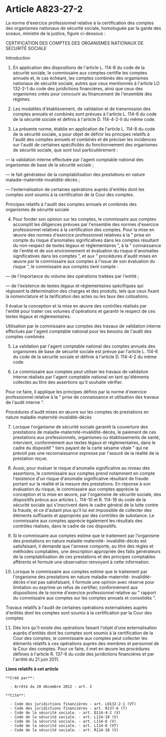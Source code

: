 # Article A823-27-2

La norme d'exercice professionnel relative à la certification des comptes des organismes nationaux de sécurité sociale,
homologuée par la garde des sceaux, ministre de la justice, figure ci-dessous : 

CERTIFICATION DES COMPTES DES ORGANISMES NATIONAUX DE SÉCURITÉ SOCIALE 

Introduction 

1. En application des dispositions de l'article L. 114-8 du code de la sécurité sociale, le commissaire aux comptes certifie
les comptes annuels et, le cas échéant, les comptes combinés des organismes nationaux de sécurité sociale, autres que ceux
mentionnés à l'article LO 132-2-1 du code des juridictions financières, ainsi que ceux des organismes créés pour concourir au
financement de l'ensemble des régimes. 

2. Les modalités d'établissement, de validation et de transmission des comptes annuels et combinés sont prévues à l'article
L. 114-6 du code de la sécurité sociale et définis à l'article D. 114-4-2-II du même code. 

3. La présente norme, établie en application de l'article L. 114-8 du code de la sécurité sociale, a pour objet de définir
les principes relatifs à l'audit des comptes annuels et combinés et de préciser les incidences sur l'audit de certaines
spécificités du fonctionnement des organismes de sécurité sociale, que sont tout particulièrement : 

― la validation interne effectuée par l'agent comptable national des organismes de base de la sécurité sociale ; 

― le fait générateur de la comptabilisation des prestations en nature maladie-maternité-invalidité-décès ; 

― l'externalisation de certaines opérations auprès d'entités dont les comptes sont soumis à la certification de la Cour des
comptes. 

Principes relatifs à l'audit des comptes annuels et combinés des organismes de sécurité sociale 

4. Pour fonder son opinion sur les comptes, le commissaire aux comptes accomplit les diligences prévues par l'ensemble des
normes d'exercice professionnel relatives à la certification des comptes. Pour la mise en œuvre des normes d'exercice
professionnel relatives à la " prise en compte du risque d'anomalies significatives dans les comptes résultant du non-respect
de textes légaux et réglementaires ”, à la " connaissance de l'entité et de son environnement et évaluation du risque
d'anomalies significatives dans les comptes ”, et aux " procédures d'audit mises en œuvre par le commissaire aux comptes à
l'issue de son évaluation du risque ”, le commissaire aux comptes tient compte : 

― de l'importance du volume des opérations traitées par l'entité ; 

― de l'existence de textes légaux et réglementaires spécifiques qui régissent la détermination des charges et des produits,
tels que ceux fixant la nomenclature et la tarification des actes ou les taux des cotisations. 

Il évalue la conception et la mise en œuvre des contrôles réalisés par l'entité pour traiter ces volumes d'opérations et
garantir le respect de ces textes légaux et réglementaires. 

Utilisation par le commissaire aux comptes des travaux de validation interne effectués par l'agent comptable national pour
les besoins de l'audit des comptes combinés 

5. La validation par l'agent comptable national des comptes annuels des organismes de base de sécurité sociale est prévue par
l'article L. 114-6 du code de la sécurité sociale et définie à l'article D. 114-4-2 du même code. 

6. Le commissaire aux comptes peut utiliser les travaux de validation interne réalisés par l'agent comptable national en tant
qu'éléments collectés au titre des assertions qu'il souhaite vérifier. 

Pour ce faire, il applique les principes définis par la norme d'exercice professionnel relative à la " prise de connaissance
et utilisation des travaux de l'audit interne ”. 

Procédures d'audit mises en œuvre sur les comptes de prestations en nature maladie-maternité-invalidité-décès 

7. Lorsque l'organisme de sécurité sociale garantit la couverture des prestations de maladie-maternité-invalidité-décès, le
paiement de ces prestations aux professionnels, organismes ou établissements de santé, intervient, conformément aux textes
légaux et réglementaires, dans le cadre du dispositif " tiers payant de la carte sésame vitale ” qui ne prévoit pas une
reconnaissance expresse par l'assuré de la réalité de la prestation reçue. 

8. Aussi, pour évaluer le risque d'anomalie significative au niveau des assertions, le commissaire aux comptes prend
notamment en compte l'existence d'un risque d'anomalie significative résultant de fraude portant sur la réalité et la mesure
des prestations. En réponse à son évaluation du risque, le commissaire aux comptes apprécie la conception et la mise en
œuvre, par l'organisme de sécurité sociale, des dispositifs prévus aux articles L. 114-10 et R. 114-18 du code de la sécurité
sociale qui s'inscrivent dans le cadre général de la lutte contre la fraude, et ce d'autant plus qu'il lui est impossible de
collecter des éléments suffisants et appropriés par des contrôles de substance. Le commissaire aux comptes apprécie également
les résultats des contrôles réalisés, dans le cadre de ces dispositifs. 

9. Si le commissaire aux comptes estime que le traitement par l'organisme des prestations en nature maladie-maternité-
invalidité-décès est satisfaisant, il demande que l'annexe comporte, au titre des règles et méthodes comptables, une
description appropriée des faits générateurs de la comptabilisation de ces prestations et des principes comptables afférents
et formule une observation renvoyant à cette information. 

10. Lorsque le commissaire aux comptes estime que le traitement par l'organisme des prestations en nature maladie-maternité-
invalidité-décès n'est pas satisfaisant, il formule une opinion avec réserve pour limitation ou exprime un refus de
certifier, conformément aux dispositions de la norme d'exercice professionnel relative au " rapport du commissaire aux
comptes sur les comptes annuels et consolidés ”. 

Travaux relatifs à l'audit de certaines opérations externalisées auprès d'entités dont les comptes sont soumis à la
certification par la Cour des comptes 

11. Dès lors qu'il existe des opérations faisant l'objet d'une externalisation auprès d'entités dont les comptes sont soumis
à la certification de la Cour des comptes, le commissaire aux comptes peut collecter les éléments relatifs à ces opérations
auprès des membres et personnel de la Cour des comptes. Pour ce faire, il met en œuvre les procédures définies à l'article R.
137-6 du code des juridictions financières et par l'arrêté du 21 juin 2011.

**Liens relatifs à cet article**

	**Créé par**:

	  - Arrêté du 20 décembre 2012 - art. 2

	**Cite**:

	  - Code des juridictions financières - art. LO132-2-1 (VT)
	  - Code des juridictions financières - art. R137-6 (T)
	  - Code de la sécurité sociale. - art. D114-4-2 (V)
	  - Code de la sécurité sociale. - art. L114-10 (V)
	  - Code de la sécurité sociale. - art. L114-6 (V)
	  - Code de la sécurité sociale. - art. L114-8 (VT)
	  - Code de la sécurité sociale. - art. R114-18 (V)
